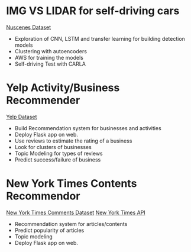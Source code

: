 # IMG VS LIDAR for self-driving cars

[Nuscenes Dataset](https://www.nuscenes.org/nuscenes)

- Exploration of CNN, LSTM and transfer learning for building detection models
- Clustering with autoencoders
- AWS for training the models
- Self-driving Test with CARLA


# Yelp Activity/Business Recommender

[Yelp Dataset](https://www.yelp.com/dataset/)

- Build Recommendation system for businesses and activities
- Deploy Flask app on web.
- Use reviews to estimate the rating of a business
- Look for clusters of businesses
- Topic Modeling for types of reviews
- Predict success/failure of business

# New York Times Contents Recommendor

[New York Times Comments Dataset](https://www.kaggle.com/aashita/nyt-comments)
[New York Times API](https://developer.nytimes.com/apis)

- Recommendation system for articles/contents
- Predict popularity of articles
- Topic modeling
- Deploy Flask app on web.

